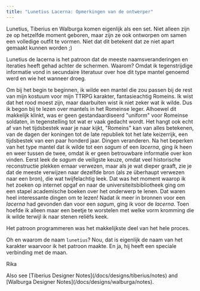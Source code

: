 ```yaml
---
title: "Lunetius Lacerna: Opmerkingen van de ontwerper"
---
```


<Note compact>Lunetius, Tiberius en Walburga komen eigenlijk als een set. Niet alleen zijn ze op hetzelfde moment geboren, maar zijn ze ook ontworpen om samen een volledige outfit te vormen. Niet dat dit betekent dat ze niet apart gemaakt kunnen worden ;)</Note>

Lunetius de lacerna is het patroon dat de meeste naamsveranderingen en iteraties heeft gehad achter de schermen. Waarom? Omdat ik tegenstrijdige informatie vond in secundaire literatuur over hoe dit type mantel genoemd werd en wie het wanneer droeg.

Om bij het begin te beginnen, ik wilde een mantel die zou passen bij de rest van mijn kostuum voor mijn TTRPG karakter, fantasieachtig Romeins. Ik wist dat het rood moest zijn, maar daarbuiten wist ik niet zeker wat ik wilde. Dus ik begon bij te lezen over mantels in het Romeinse leger. Alhoewel dit makkelijk klinkt, was er geen gestandaardiseerd "uniform" voor Romeinse soldaten, in tegenstelling tot wat er vaak gedacht wordt. Het hangt ook echt af van het tijdsbestek waar je naar kijkt, "Romeins" kan van alles betekenen, van de dagen der koningen tot de late republiek tot het late keizerrijk, een tijdsbestek van een paar honderd jaar. Dingen veranderen. Na het beperken van het type mantel dat ik wilde tot een *sagum* of een *lacerna*, ging ik heen en weer tussen de twee, omdat ik er geen betrouwbare informatie over kon vinden. Eerst leek de *sagum* de veiligste keuze, omdat veel historische reconstructie plekken ernaar verwezen, maar als je wat dieper graaft, zie je dat de meeste verwijzen naar dezelfde bron (als ze überhaupt verwezen naar een bron), die wat twijfelachtig leek. Dat was het moment waarop ik het zoeken op internet opgaf en naar de universiteitsbibliotheek ging om een stapel academische boeken over het onderwerp te lenen. Dat waren heel interessante dingen om te lezen! Nadat ik meer in bronnen voor een *lacerna* had gevonden dan voor een *sagum*, ging ik voor de *lacerna*. Toen hoefde ik alleen maar een beetje te worstelen met welke vorm kromming die ik wilde terwijl ik naar stenen reliëfs keek.

Het patroon programmeren was het makkelijkste deel van het hele proces.

Oh en waarom de naam `lunetius`? Nou, dat is eigenlijk de naam van het karakter waarvoor ik het patroon maakte. En ja, hij heeft een speciale verbinding met de maan.

Rika

<Related compact>Also see \[Tiberius Designer Notes\](/docs/designs/tiberius/notes) and \[Walburga Designer Notes\](/docs/designs/walburga/notes).</Related>
